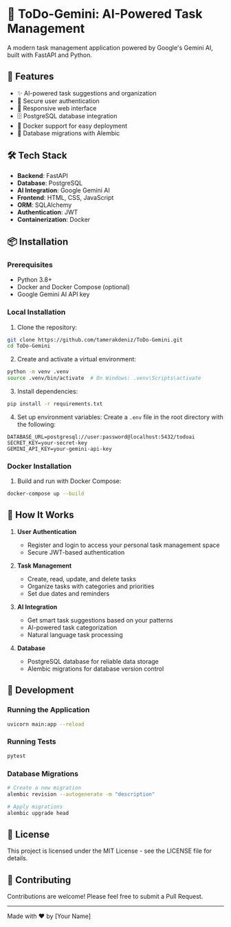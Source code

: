 # 🚀 ToDo-Gemini: AI-Powered Task Management

A modern task management application powered by Google's Gemini AI, built with FastAPI and Python.

## 🌟 Features

- ✨ AI-powered task suggestions and organization
- 🔐 Secure user authentication
- 📱 Responsive web interface
- 🗄️ PostgreSQL database integration
- 🐳 Docker support for easy deployment
- 🔄 Database migrations with Alembic

## 🛠️ Tech Stack

- **Backend**: FastAPI
- **Database**: PostgreSQL
- **AI Integration**: Google Gemini AI
- **Frontend**: HTML, CSS, JavaScript
- **ORM**: SQLAlchemy
- **Authentication**: JWT
- **Containerization**: Docker

## 📦 Installation

### Prerequisites

- Python 3.8+
- Docker and Docker Compose (optional)
- Google Gemini AI API key

### Local Installation

1. Clone the repository:
```bash
git clone https://github.com/tamerakdeniz/ToDo-Gemini.git
cd ToDo-Gemini
```

2. Create and activate a virtual environment:
```bash
python -m venv .venv
source .venv/bin/activate  # On Windows: .venv\Scripts\activate
```

3. Install dependencies:
```bash
pip install -r requirements.txt
```

4. Set up environment variables:
Create a `.env` file in the root directory with the following:
```
DATABASE_URL=postgresql://user:password@localhost:5432/todoai
SECRET_KEY=your-secret-key
GEMINI_API_KEY=your-gemini-api-key
```

### Docker Installation

1. Build and run with Docker Compose:
```bash
docker-compose up --build
```

## 🚀 How It Works

1. **User Authentication**
   - Register and login to access your personal task management space
   - Secure JWT-based authentication

2. **Task Management**
   - Create, read, update, and delete tasks
   - Organize tasks with categories and priorities
   - Set due dates and reminders

3. **AI Integration**
   - Get smart task suggestions based on your patterns
   - AI-powered task categorization
   - Natural language task processing

4. **Database**
   - PostgreSQL database for reliable data storage
   - Alembic migrations for database version control

## 🔧 Development

### Running the Application

```bash
uvicorn main:app --reload
```

### Running Tests

```bash
pytest
```

### Database Migrations

```bash
# Create a new migration
alembic revision --autogenerate -m "description"

# Apply migrations
alembic upgrade head
```

## 📝 License

This project is licensed under the MIT License - see the LICENSE file for details.

## 🤝 Contributing

Contributions are welcome! Please feel free to submit a Pull Request.

---

Made with ❤️ by [Your Name]
